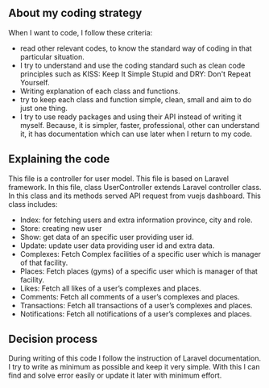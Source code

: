 
## About my coding strategy 

When I want to code, I follow these criteria:

- read other relevant codes, to know the standard way of coding in that particular situation. 
- I try to understand and use the coding standard such as clean code principles such as KISS: Keep It Simple Stupid and DRY: Don't Repeat Yourself. 
- Writing explanation of each class and functions.
- try to keep each class and function simple, clean, small and aim to do just one thing. 
- I try to use ready packages and using their API instead of writing it myself. Because, it is simpler, faster, professional, other can understand it, it has documentation which can use later when I return to my code.

## Explaining the code
This file is a controller for user model. This file is based on Laravel framework. In this file, class UserController extends Laravel controller class. In this class and its methods served API request from vuejs dashboard. This class includes: 
-	Index: for fetching users and extra information province, city and role. 
-	Store: creating new user
-	Show: get data of an specific user providing user id.
-	Update: update user data providing user id and extra data.
-	Complexes: Fetch Complex facilities of a specific user which is manager of that facility. 
-	Places: Fetch places (gyms) of a specific user which is manager of that facility.
-	Likes: Fetch all likes of a user’s complexes and places. 
-	Comments: Fetch all comments of a user’s complexes and places.
-	Transactions: Fetch all transactions of a user’s complexes and places.
-	Notifications: Fetch all notifications of a user’s complexes and places.

## Decision process
During writing of this code I follow the instruction of Laravel documentation. I try to write as minimum as possible and keep it very simple. With this I can find and solve error easily or update it later with minimum effort. 


